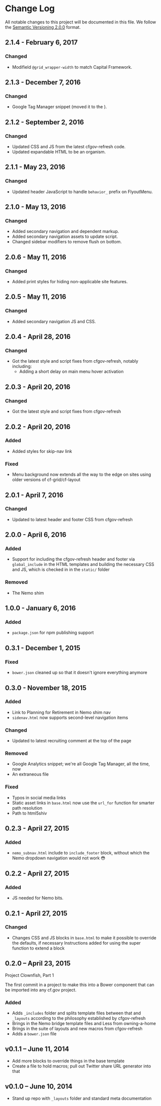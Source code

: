 # Change Log

All notable changes to this project will be documented in this file.
We follow the [Semantic Versioning 2.0.0](http://semver.org/) format.

## 2.1.4 - February 6, 2017

### Changed
- Modifield `@grid_wrapper-width` to match Capital Framework.


## 2.1.3 - December 7, 2016

### Changed
- Google Tag Manager snippet (moved it to the <head>).


## 2.1.2 - September 2, 2016

### Changed
- Updated CSS and JS from the latest cfgov-refresh code.
- Updated expandable HTML to be an organism.


## 2.1.1 - May 23, 2016

### Changed
- Updated header JavaScript to handle `behavior_` prefix on FlyoutMenu.


## 2.1.0 - May 13, 2016

### Changed
- Added secondary navigation and dependent markup.
- Added secondary navigation assets to update script.
- Changed sidebar modifiers to remove flush on bottom.


## 2.0.6 - May 11, 2016

### Changed
- Added print styles for hiding non-applicable site features.


## 2.0.5 - May 11, 2016

### Changed
- Added secondary navigation JS and CSS.


## 2.0.4 - April 28, 2016

### Changed
- Got the latest style and script fixes from cfgov-refresh, notably including:
  - Adding a short delay on main menu hover activation


## 2.0.3 - April 20, 2016

### Changed
- Got the latest style and script fixes from cfgov-refresh


## 2.0.2 - April 20, 2016

### Added
- Added styles for skip-nav link

### Fixed
- Menu background now extends all the way to the edge on sites using older
  versions of cf-grid/cf-layout


## 2.0.1 - April 7, 2016

### Changed
- Updated to latest header and footer CSS from cfgov-refresh


## 2.0.0 - April 6, 2016

### Added
- Support for including the cfgov-refresh header and footer via `global_include`
  in the HTML templates and building the necessary CSS and JS,
  which is checked in in the `static/` folder

### Removed
- The Nemo shim


## 1.0.0 - January 6, 2016

### Added
- `package.json` for npm publishing support


## 0.3.1 - December 1, 2015

### Fixed
- `bower.json` cleaned up so that it doesn't ignore everything anymore


## 0.3.0 - November 18, 2015

### Added
- Link to Planning for Retirement in Nemo shim nav
- `sidenav.html` now supports second-level navigation items

### Changed
- Updated to latest recruiting comment at the top of the page

### Removed
- Google Analytics snippet; we're all Google Tag Manager, all the time, now
- An extraneous file

### Fixed
- Typos in social media links
- Static asset links in `base.html` now use the `url_for` function for
  smarter path resolution
- Path to html5shiv


## 0.2.3 - April 27, 2015

### Added
- `nemo_subnav.html` include to `include_footer` block, without which the
  Nemo dropdown navigation would not work :flushed:


## 0.2.2 - April 27, 2015

### Added
- JS needed for Nemo bits.


## 0.2.1 - April 27, 2015

### Changed
- Changes CSS and JS blocks in `base.html` to make it possible to
  override the defaults, if necessary
  Instructions added for using the super function to extend a block


## 0.2.0 – April 23, 2015

Project Clownfish, Part 1

The first commit in a project to make this into a Bower component that
can be imported into any cf.gov project.

### Added
- Adds `_includes` folder and splits template files between that and
  `_layouts` according to the philosophy established by cfgov-refresh
- Brings in the Nemo bridge template files and Less from owning-a-home
- Brings in the suite of layouts and new macros from cfgov-refresh
- Adds a `bower.json` file


## v0.1.1 – June 11, 2014

- Add more blocks to override things in the base template
- Create a file to hold macros; pull out Twitter share URL generator into that


## v0.1.0 – June 10, 2014

- Stand up repo with `_layouts` folder and standard meta documentation
